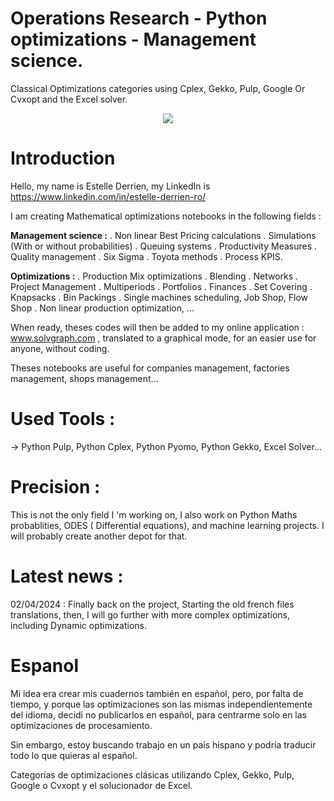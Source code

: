 # Operations Research - Python optimizations - Management science.
Classical Optimizations categories using Cplex, Gekko, Pulp, Google Or Cvxopt and the Excel solver.

<p align="center" >
  <img  src="https://github.com/estellederrien/python-data-science/blob/master/operationsresearch.png" >
</p>

# Introduction

Hello, my name is Estelle Derrien, my LinkedIn is https://www.linkedin.com/in/estelle-derrien-ro/

I am creating Mathematical optimizations notebooks in the following fields :

<b>Management science :</b>
. Non linear Best Pricing calculations
. Simulations (With or without probabilities)
. Queuing systems
. Productivity Measures
. Quality management
. Six Sigma
. Toyota methods
. Process KPIS.

<b>Optimizations :</b>
. Production Mix optimizations
. Blending 
. Networks 
. Project Management
. Multiperiods 
. Portfolios 
. Finances 
. Set Covering 
. Knapsacks
. Bin Packings
. Single machines scheduling, Job Shop, Flow Shop
. Non linear production optimization, ...

When ready, theses codes will then be added to my online application : www.solvgraph.com , translated to a graphical mode, for an easier use for anyone, without coding.

Theses notebooks are useful for companies management, factories management, shops management...

# Used Tools :
-> Python Pulp, Python Cplex, Python Pyomo, Python Gekko, Excel Solver...

# Precision :
This is not the only field I 'm working on, I also work on Python Maths probablities, ODES ( Differential equations), and machine learning projects. I will probably create another depot for that.

# Latest news : 

02/04/2024 : Finally back on the project, Starting the old french files translations, then, I will go further with more complex optimizations, including Dynamic optimizations.

# Espanol

Mi idea era crear mis cuadernos también en español, pero, por falta de tiempo, y porque las optimizaciones son las mismas independientemente del idioma, decidí no publicarlos en español, para centrarme solo en las optimizaciones de procesamiento.

Sin embargo, estoy buscando trabajo en un país hispano y podría traducir todo lo que quieras al español.

Categorías de optimizaciones clásicas utilizando Cplex, Gekko, Pulp, Google o Cvxopt y el solucionador de Excel.



